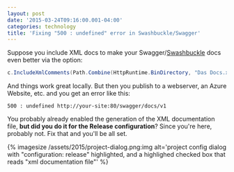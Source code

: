 ```yaml
---
layout: post
date: '2015-03-24T09:16:00.001-04:00'
categories: technology
title: 'Fixing "500 : undefined" error in Swashbuckle/Swagger'
---
```


Suppose you include XML docs to make your Swagger/[Swashbuckle](https://github.com/domaindrivendev/Swashbuckle) docs even better via the option:

```cs
c.IncludeXmlComments(Path.Combine(HttpRuntime.BinDirectory, "Das Docs.xml"));
```

And things work great locally. But then you publish to a webserver, an Azure Website, etc. and you get an error like this:

    500 : undefined http://your-site:80/swagger/docs/v1

You probably already enabled the generation of the XML documentation file, **but did you do it for the Release configuration**? Since you're here, probably not. Fix that and you'll be all set.

{% imagesize /assets/2015/project-dialog.png:img alt='project config dialog with "configuration: release" highlighted, and a highlighed checked box that reads "xml documentation file"' %}
